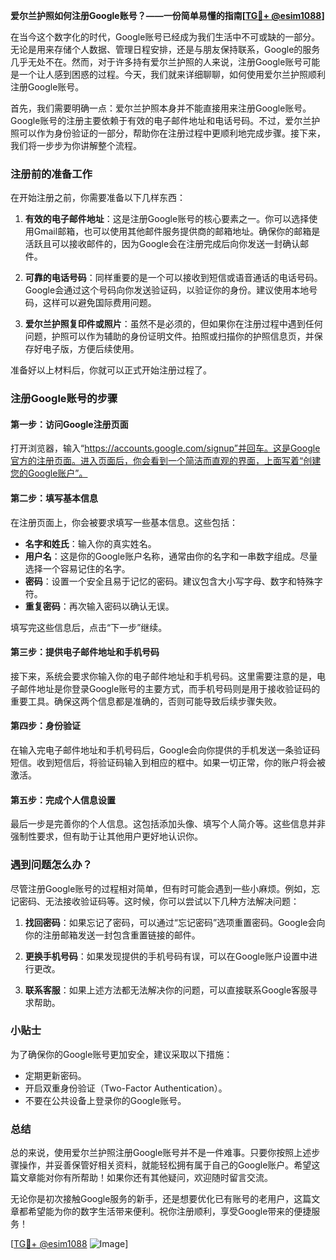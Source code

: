 **爱尔兰护照如何注册Google账号？——一份简单易懂的指南[[TG💪+ @esim1088](https://t.me/s/esim1088)]**

在当今这个数字化的时代，Google账号已经成为我们生活中不可或缺的一部分。无论是用来存储个人数据、管理日程安排，还是与朋友保持联系，Google的服务几乎无处不在。然而，对于许多持有爱尔兰护照的人来说，注册Google账号可能是一个让人感到困惑的过程。今天，我们就来详细聊聊，如何使用爱尔兰护照顺利注册Google账号。

首先，我们需要明确一点：爱尔兰护照本身并不能直接用来注册Google账号。Google账号的注册主要依赖于有效的电子邮件地址和电话号码。不过，爱尔兰护照可以作为身份验证的一部分，帮助你在注册过程中更顺利地完成步骤。接下来，我们将一步步为你讲解整个流程。

### 注册前的准备工作

在开始注册之前，你需要准备以下几样东西：

1. **有效的电子邮件地址**：这是注册Google账号的核心要素之一。你可以选择使用Gmail邮箱，也可以使用其他邮件服务提供商的邮箱地址。确保你的邮箱是活跃且可以接收邮件的，因为Google会在注册完成后向你发送一封确认邮件。

2. **可靠的电话号码**：同样重要的是一个可以接收到短信或语音通话的电话号码。Google会通过这个号码向你发送验证码，以验证你的身份。建议使用本地号码，这样可以避免国际费用问题。

3. **爱尔兰护照复印件或照片**：虽然不是必须的，但如果你在注册过程中遇到任何问题，护照可以作为辅助的身份证明文件。拍照或扫描你的护照信息页，并保存好电子版，方便后续使用。

准备好以上材料后，你就可以正式开始注册过程了。

### 注册Google账号的步骤

#### 第一步：访问Google注册页面

打开浏览器，输入“https://accounts.google.com/signup”并回车。这是Google官方的注册页面。进入页面后，你会看到一个简洁而直观的界面，上面写着“创建您的Google账户”。

#### 第二步：填写基本信息

在注册页面上，你会被要求填写一些基本信息。这些包括：

- **名字和姓氏**：输入你的真实姓名。
- **用户名**：这是你的Google账户名称，通常由你的名字和一串数字组成。尽量选择一个容易记住的名字。
- **密码**：设置一个安全且易于记忆的密码。建议包含大小写字母、数字和特殊字符。
- **重复密码**：再次输入密码以确认无误。

填写完这些信息后，点击“下一步”继续。

#### 第三步：提供电子邮件地址和手机号码

接下来，系统会要求你输入你的电子邮件地址和手机号码。这里需要注意的是，电子邮件地址是你登录Google账号的主要方式，而手机号码则是用于接收验证码的重要工具。确保这两个信息都是准确的，否则可能导致后续步骤失败。

#### 第四步：身份验证

在输入完电子邮件地址和手机号码后，Google会向你提供的手机发送一条验证码短信。收到短信后，将验证码输入到相应的框中。如果一切正常，你的账户将会被激活。

#### 第五步：完成个人信息设置

最后一步是完善你的个人信息。这包括添加头像、填写个人简介等。这些信息并非强制性要求，但有助于让其他用户更好地认识你。

### 遇到问题怎么办？

尽管注册Google账号的过程相对简单，但有时可能会遇到一些小麻烦。例如，忘记密码、无法接收验证码等。这时候，你可以尝试以下几种方法解决问题：

1. **找回密码**：如果忘记了密码，可以通过“忘记密码”选项重置密码。Google会向你的注册邮箱发送一封包含重置链接的邮件。

2. **更换手机号码**：如果发现提供的手机号码有误，可以在Google账户设置中进行更改。

3. **联系客服**：如果上述方法都无法解决你的问题，可以直接联系Google客服寻求帮助。

### 小贴士

为了确保你的Google账号更加安全，建议采取以下措施：

- 定期更新密码。
- 开启双重身份验证（Two-Factor Authentication）。
- 不要在公共设备上登录你的Google账号。

### 总结

总的来说，使用爱尔兰护照注册Google账号并不是一件难事。只要你按照上述步骤操作，并妥善保管好相关资料，就能轻松拥有属于自己的Google账户。希望这篇文章能对你有所帮助！如果你还有其他疑问，欢迎随时留言交流。

无论你是初次接触Google服务的新手，还是想要优化已有账号的老用户，这篇文章都希望能为你的数字生活带来便利。祝你注册顺利，享受Google带来的便捷服务！

[[TG💪+ @esim1088](https://t.me/s/esim1088) ![Image](https://i.postimg.cc/4NQfJmqS/Snipaste-2025-05-13-00-14-12.png)]
